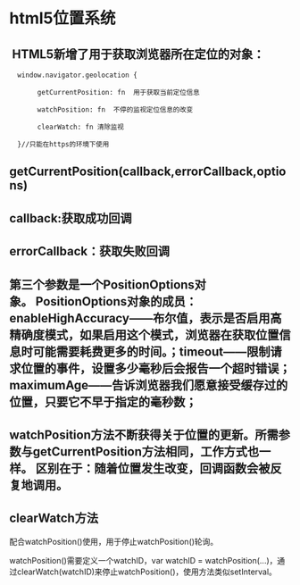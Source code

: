 # html5位置系统
##  HTML5新增了用于获取浏览器所在定位的对象：
```
  window.navigator.geolocation {

       getCurrentPosition: fn  用于获取当前定位信息

       watchPosition: fn  不停的监视定位信息的改变

       clearWatch: fn 清除监视

  }//只能在https的环境下使用
```
## getCurrentPosition(callback,errorCallback,options)
## callback:获取成功回调
## errorCallback：获取失败回调
## 第三个参数是一个PositionOptions对象。 PositionOptions对象的成员：enableHighAccuracy——布尔值，表示是否启用高精确度模式，如果启用这个模式，浏览器在获取位置信息时可能需要耗费更多的时间。；timeout——限制请求位置的事件，设置多少毫秒后会报告一个超时错误；maximumAge——告诉浏览器我们愿意接受缓存过的位置，只要它不早于指定的毫秒数；
## watchPosition方法不断获得关于位置的更新。所需参数与getCurrentPosition方法相同，工作方式也一样。 区别在于：随着位置发生改变，回调函数会被反复地调用。 
## clearWatch方法
配合watchPosition()使用，用于停止watchPosition()轮询。

watchPosition()需要定义一个watchID，var watchID = watchPosition(...)，通过clearWatch(watchID)来停止watchPosition()，使用方法类似setInterval。
  

  

   

   

   

